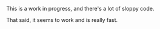 This is a work in progress, and there's a lot of sloppy code.

That said, it seems to work and is really fast.

